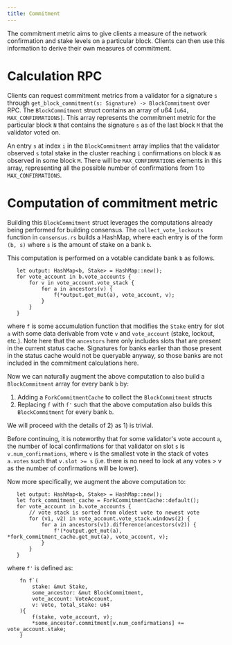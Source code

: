 ```yaml
---
title: Commitment
---
```


The commitment metric aims to give clients a measure of the network confirmation and stake levels on a particular block. Clients can then use this information to derive their own measures of commitment.

# Calculation RPC

Clients can request commitment metrics from a validator for a signature `s` through `get_block_commitment(s: Signature) -> BlockCommitment` over RPC. The `BlockCommitment` struct contains an array of u64 `[u64, MAX_CONFIRMATIONS]`. This array represents the commitment metric for the particular block `N` that contains the signature `s` as of the last block `M` that the validator voted on.

An entry `s` at index `i` in the `BlockCommitment` array implies that the validator observed `s` total stake in the cluster reaching `i` confirmations on block `N` as observed in some block `M`. There will be `MAX_CONFIRMATIONS` elements in this array, representing all the possible number of confirmations from 1 to `MAX_CONFIRMATIONS`.

# Computation of commitment metric

Building this `BlockCommitment` struct leverages the computations already being performed for building consensus. The `collect_vote_lockouts` function in `consensus.rs` builds a HashMap, where each entry is of the form `(b, s)` where `s` is the amount of stake on a bank `b`.

This computation is performed on a votable candidate bank `b` as follows.

```text
   let output: HashMap<b, Stake> = HashMap::new();
   for vote_account in b.vote_accounts {
       for v in vote_account.vote_stack {
           for a in ancestors(v) {
               f(*output.get_mut(a), vote_account, v);
           }
       }
   }
```

where `f` is some accumulation function that modifies the `Stake` entry for slot `a` with some data derivable from vote `v` and `vote_account` (stake, lockout, etc.). Note here that the `ancestors` here only includes slots that are present in the current status cache. Signatures for banks earlier than those present in the status cache would not be queryable anyway, so those banks are not included in the commitment calculations here.

Now we can naturally augment the above computation to also build a `BlockCommitment` array for every bank `b` by:

1. Adding a `ForkCommitmentCache` to collect the `BlockCommitment` structs
2. Replacing `f` with `f'` such that the above computation also builds this `BlockCommitment` for every bank `b`.

We will proceed with the details of 2) as 1) is trivial.

Before continuing, it is noteworthy that for some validator's vote account `a`, the number of local confirmations for that validator on slot `s` is `v.num_confirmations`, where `v` is the smallest vote in the stack of votes `a.votes` such that `v.slot >= s` (i.e. there is no need to look at any votes > v as the number of confirmations will be lower).

Now more specifically, we augment the above computation to:

```text
   let output: HashMap<b, Stake> = HashMap::new();
   let fork_commitment_cache = ForkCommitmentCache::default();
   for vote_account in b.vote_accounts {
       // vote stack is sorted from oldest vote to newest vote
       for (v1, v2) in vote_account.vote_stack.windows(2) {
           for a in ancestors(v1).difference(ancestors(v2)) {
               f'(*output.get_mut(a), *fork_commitment_cache.get_mut(a), vote_account, v);
           }
       }
   }
```

where `f'` is defined as:

```text
    fn f`(
        stake: &mut Stake,
        some_ancestor: &mut BlockCommitment,
        vote_account: VoteAccount,
        v: Vote, total_stake: u64
    ){
        f(stake, vote_account, v);
        *some_ancestor.commitment[v.num_confirmations] += vote_account.stake;
    }
```
